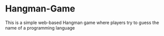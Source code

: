 # Hangman-Game
This is a simple web-based Hangman game where players try to guess the name of a programming language 
